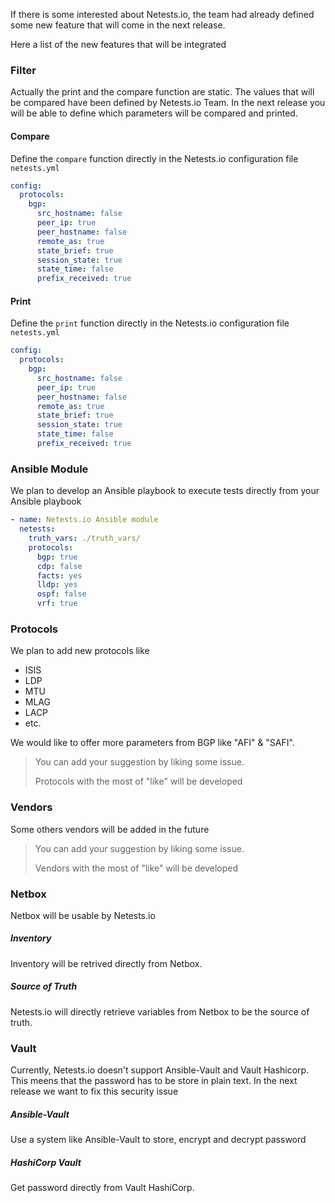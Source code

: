 If there is some interested about Netests.io, the team had already defined some new feature that will come in the next release.

Here a list of the new features that will be integrated

### Filter 

Actually the print and the compare function are static. The values that will be compared have been defined by Netests.io Team. In the next release you will be able to define which parameters will be compared and printed.

#### Compare

Define the `compare` function directly in the Netests.io configuration file `netests.yml`

```yaml
config:
  protocols:
    bgp:
      src_hostname: false
      peer_ip: true
      peer_hostname: false
      remote_as: true
      state_brief: true
      session_state: true
      state_time: false
      prefix_received: true
```

#### Print

Define the `print` function directly in the Netests.io configuration file `netests.yml`

```yaml
config:
  protocols:
    bgp:
      src_hostname: false
      peer_ip: true
      peer_hostname: false
      remote_as: true
      state_brief: true
      session_state: true
      state_time: false
      prefix_received: true
```



### Ansible Module

We plan to develop an Ansible playbook to execute tests directly from your Ansible playbook

```yaml
- name: Netests.io Ansible module
  netests:
    truth_vars: ./truth_vars/
    protocols:
      bgp: true
      cdp: false
      facts: yes
      lldp: yes
      ospf: false
      vrf: true
```



### Protocols

We plan to add new protocols like

* ISIS
* LDP
* MTU
* MLAG
* LACP
* etc.

We would like to offer more parameters from BGP like "AFI" & "SAFI".

> You can add your suggestion by liking some issue.
>
> Protocols with the most of "like" will be developed



### Vendors

Some others vendors will be added in the future

> You can add your suggestion by liking some issue.
>
> Vendors with the most of "like" will be developed



### Netbox

Netbox will be usable by Netests.io

##### Inventory

Inventory will be retrived directly from Netbox. 

##### Source of Truth

Netests.io will directly retrieve variables from Netbox to be the source of truth.



### Vault

Currently, Netests.io doesn't support Ansible-Vault and Vault Hashicorp. This meens that the password has to be store in plain text. In the next release we want to fix this security issue

##### Ansible-Vault

Use a system like Ansible-Vault to store, encrypt and decrypt password

##### HashiCorp Vault

Get password directly from Vault HashiCorp.